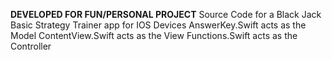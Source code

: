**DEVELOPED FOR FUN/PERSONAL PROJECT**
Source Code for a Black Jack Basic Strategy Trainer app for IOS Devices
AnswerKey.Swift acts as the Model
ContentView.Swift acts as the View
Functions.Swift acts as the Controller
